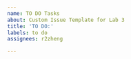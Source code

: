 ```yaml
---
name: TO DO Tasks
about: Custom Issue Template for Lab 3
title: 'TO DO:'
labels: to do
assignees: r2zheng

---
```



